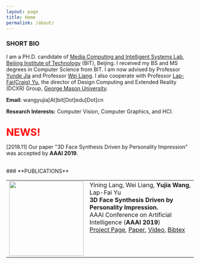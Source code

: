 ```yaml
---
layout: page
title: Home
permalink: /about/
---
```


### **SHORT BIO**

I am a PH.D. candidate of [Media Computing and Intelligent Systems Lab](http://iitlab.bit.edu.cn/mcislab/), 
[Beijing Institute of Technology](http://www.bit.edu.cn/) (BIT), Beijing. I received my BS and MS degrees in Computer Science from BIT. 
I am now advised by Professor [Yunde Jia](http://iitlab.bit.edu.cn/mcislab/~jiayunde/) and Professor 
[Wei Liang](http://iitlab.bit.edu.cn/mcislab/~liangwei/). I also cooperate with Professor [Lap-Fai(Craig) Yu](https://craigyuyu.github.io/home/), 
the director of Design Computing and Extended Reality (DCXR) Group, [George Mason University](http://www.gmu.edu/).

**Email:** wangyujia[At]bit[Dot]edu[Dot]cn

**Research Interests:** Computer Vision, Computer Graphics, and HCI.
<br><br>

<span style="color:red;font-size:27px"><strong>NEWS!</strong></span>

[2018.11] Our paper "3D Face Synthesis Driven by Personality Impression" was accepted by **AAAI 2019**.

<br>
### **PUBLICATIONS**

<table>

<tr>
						<td valign="top" width="200px">
							<img src="https://github.com/bitwangyujia/home/blob/master/face-m.gif?raw=true" width="200">
						</td>
						<td valign="top">
							<tf1>Yining Lang, Wei Liang, <b>Yujia Wang</b>, Lap-Fai Yu</tf1><br>
							<tf1><strong>3D Face Synthesis Driven by Personality Impression.</strong></tf1><br>
							<tf1>AAAI Conference on Artificial Intelligence (<strong>AAAI 2019</strong>)</tf1><br>
							<tf1><a href="http://iitlab.bit.edu.cn/mcislab/~liangwei/projects/face/" target="_blank" rel="nofollow">Project Page</a>, <a href="http://iitlab.bit.edu.cn/mcislab/~liangwei/projects/face/aaai19-face_v8.pdf" target="_blank" rel="nofollow">Paper</a>, <a href="https://youtu.be/YHbn7A2dNi0" target="_blank" rel="nofollow">Video</a>, <a href="./all_bib.html#personality_face" target="_blank" rel="nofollow">Bibtex</a></tf1><br>
						</td>						
					</tr>
					
		
</table>




